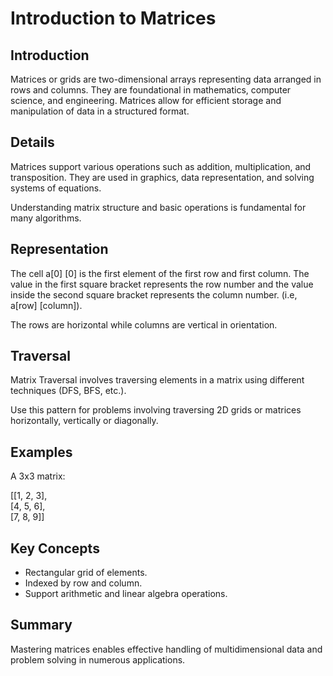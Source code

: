 # Introduction to Matrices

## Introduction
Matrices or grids are two-dimensional arrays representing data arranged in rows and columns. They are foundational in mathematics, computer science, and engineering. Matrices allow for efficient storage and manipulation of data in a structured format.

## Details
Matrices support various operations such as addition, multiplication, and transposition. They are used in graphics, data representation, and solving systems of equations.

Understanding matrix structure and basic operations is fundamental for many algorithms.

## Representation

The cell a[0] [0] is the first element of the first row and first column. The value in the first square bracket represents the row number and the value inside the second square bracket represents the column number. (i.e, a[row] [column]).

The rows are horizontal while columns are vertical in orientation.

## Traversal

Matrix Traversal involves traversing elements in a matrix using different techniques (DFS, BFS, etc.).

Use this pattern for problems involving traversing 2D grids or matrices horizontally, vertically or diagonally.

## Examples
A 3x3 matrix:

[[1, 2, 3],  
 [4, 5, 6],  
 [7, 8, 9]]

## Key Concepts
- Rectangular grid of elements.  
- Indexed by row and column.  
- Support arithmetic and linear algebra operations.

## Summary
Mastering matrices enables effective handling of multidimensional data and problem solving in numerous applications.
